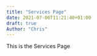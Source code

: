 ```yaml
---
title: "Services Page"
date: 2021-07-06T11:21:40+01:00
draft: true
Author: "Chris"
---
```


This is the Services Page